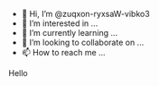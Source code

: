 - 👋 Hi, I’m @zuqxon-ryxsaW-vibko3
- 👀 I’m interested in ...
- 🌱 I’m currently learning ...
- 💞️ I’m looking to collaborate on ...
- 📫 How to reach me ...

<!---
zuqxon-ryxsaW-vibko3/zuqxon-ryxsaW-vibko3 is a ✨ special ✨ repository because its `README.md` (this file) appears on your GitHub profile.
You can click the Preview link to take a look at your changes.
--->
Hello
